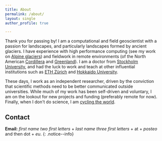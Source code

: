```yaml
---
title: About
permalink: /about/
layout: single
author_profile: true

---
```


Thank you for passing by! I am a computational and field geoscientist with a
passion for landscapes, and particularly landscapes formed by ancient glaciers.
I have experience with high performance computing (see my work on
[Alpine glaciers](/alpine-ice-sheet/)) and fieldwork in remote environments (of
the North American [Cordillera](/cordilleran-ice-sheet/) and
[Greenland](/bowdoin-glacier/)). I am a doctor from [Stockholm University][SU],
and had the luck to work and teach at other influential institutions such as
[ETH Zürich][ETHZ] and [Hokkaido University][HU].

[SU]: https://www.natgeo.su.se/english/
[ETHZ]: https://vaw.ethz.ch/en/research/glaciology.html
[GFZ]: https://www.gfz-potsdam.de/en/section/earth-system-modelling/
[HU]: https://www.arc.hokudai.ac.jp/en/

These days, I work as an independent researcher, driven by the conviction that
scientific methods need to be better communicated outside universities. While
much of my work has been self-driven and voluntary, I am on the lookout for new
projects and funding (preferably remote for now). Finally, when I don't do
science, I am [cycling the world](https://cyclingho.me).

## Contact

<!-- FIXME add contact page and FAQ -->

**Email:**
   *first name two first letters* +
   *last name three first letters* + at +
   *posteo* and then dot + *eu*.
{: .notice--info}
